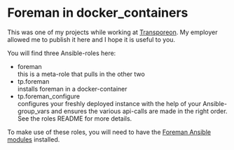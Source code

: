 Foreman in docker_containers
============================

This was one of my projects while working at [Transporeon](https://www.transporeon.com/).
My employer allowed me to publish it here and I hope it is useful to you.

You will find three Ansible-roles here:

- foreman  
  this is a meta-role that pulls in the other two
- tp.foreman  
  installs foreman in a docker-container
- tp.foreman_configure  
  configures your freshly deployed instance with the help of your Ansible-group_vars
  and ensures the various api-calls are made in the right order.  See the roles README for more details.

To make use of these roles, you will need to have the [Foreman Ansible modules](https://theforeman.org/plugins/foreman-ansible-modules/) installed.

